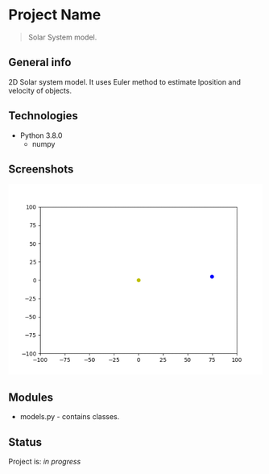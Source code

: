# Project Name
> Solar System model.

## General info
2D Solar system model. It uses Euler method to estimate lposition and velocity of objects.

## Technologies
* Python 3.8.0
    * numpy
	
## Screenshots
![calendar](/img/simulation.gif)

## Modules
* models.py - contains classes.

## Status
Project is: _in progress_
